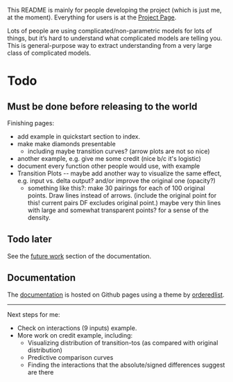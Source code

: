 
This README is mainly for people developing the project (which is just me, at the moment). Everything for users is at the [Project Page](http://www.davidchudzicki.com/predcomps/).

Lots of people are using complicated/non-parametric models for lots of things, but it’s hard to understand what complicated models are telling you. This is general-purpose way to extract understanding from a very large class of complicated models.

# Todo 

## Must be done before releasing to the world

Finishing pages:
- add example in quickstart section to index.
- make make diamonds presentable 
	- including maybe transition curves? (arrow plots are not so nice)
- another example, e.g. give me some credit (nice b/c it's logistic)
- document every function other people would use, with example
- Transition Plots -- maybe add another way to visualize the same effect, e.g. input vs. delta output? and/or improve the original one (opacity?)
	- something like this?: make 30 pairings for each of 100 original points. Draw lines instead of arrows. (include the original point for this! current pairs DF excludes original point.) maybe very thin lines with large and somewhat transparent points? for a sense of the density. 

## Todo later

See the [future work](http://www.davidchudzicki.com/predcomps/more-future-work.html) section of the documentation.

## Documentation

The [documentation](http://www.davidchudzicki.com/predcomps/) is hosted on Github pages using a theme by [orderedlist](https://github.com/orderedlist).


-----

Next steps for me:

- Check on interactions (9 inputs) example.
- More work on credit example, including:
	- Visualizing distribution of transition-tos (as compared with original distribution)
	- Predictive comparison curves
	- Finding the interactions that the absolute/signed differences suggest are there